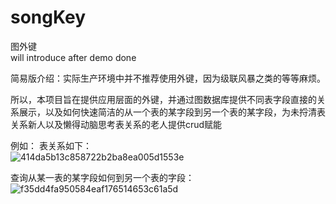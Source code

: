 # songKey
图外键  
will introduce after demo done

简易版介绍：实际生产环境中并不推荐使用外键，因为级联风暴之类的等等麻烦。

所以，本项目旨在提供应用层面的外键，并通过图数据库提供不同表字段直接的关系展示，以及如何快速简洁的从一个表的某字段到另一个表的某字段，为未捋清表关系新人以及懒得动脑思考表关系的老人提供crud赋能

例如：
表关系如下：  
![414da5b13c858722b2ba8ea005d1553e](https://github.com/mujinsong/songKey/assets/44770623/b04cc911-eeef-4378-8a9c-f7f923e59aa0)


查询从某一表的某字段如何到另一个表的字段：  
![f35dd4fa950584eaf176514653c61a5d](https://github.com/mujinsong/songKey/assets/44770623/324c6c9a-b3e5-4aec-a467-97a8c542b0c5)
